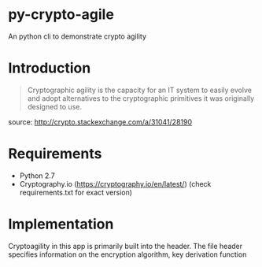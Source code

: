 # py-crypto-agile
An python cli to demonstrate crypto agility

# Introduction

> Cryptographic agility is the capacity for an IT system to easily evolve and adopt alternatives 
> to the cryptographic primitives it was originally designed to use.

source: http://crypto.stackexchange.com/a/31041/28190

# Requirements

- Python 2.7
- Cryptography.io (https://cryptography.io/en/latest/) (check requirements.txt for exact version)

# Implementation
Cryptoagility in this app is primarily built into the header. 
The file header specifies information on the encryption algorithm, key derivation function

